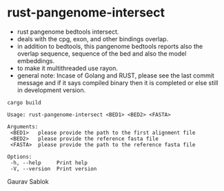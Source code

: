 # rust-pangenome-intersect
 
 - rust pangenome bedtools intersect.
 - deals with the cpg, exon, and other bindings overlap. 
 - in addition to bedtools, this pangenome bedtools reports also the overlap sequence, sequence of the bed and also the model embeddings. 
 - to make it multithreaded use rayon.
 - general note: Incase of Golang and RUST, please see the last commit message and if it says compiled binary then it is completed or else still in development version. 

 ```
 cargo build 
 
 ```

 ```
 Usage: rust-pangenome-intersect <BED1> <BED2> <FASTA>

 Arguments:
  <BED1>   please provide the path to the first alignment file
  <BED2>   please provide the reference fasta file
  <FASTA>  please provide the path to the reference fasta file

 Options:
  -h, --help     Print help
  -V, --version  Print version
 ```

 Gaurav Sablok
